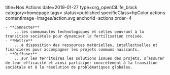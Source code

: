 title=Nos Actions
date=2019-01-27
type=org_openCiLife_block
category=homepage
tags=
status=published
specificClass=hpColor actions
contentImage=images/action.svg
anchorId=actions
order=4
~~~~~~
- **Connecter**
    ...les communautés technologiques et celles oeuvrant à la transition sociétale pour dynamiser la fertilisation croisée.
- **Mettre**
    ...à disposition des ressources matérielles, intellectuelles et financières pour accompagner les projets communs naissants.
- **Diffuser**
    ...sur les territoires les solutions issues des projets, s’assurer de leur efficacité et ainsi participer concrètement à la transition sociétale et à la résolution de problématiques globales.

